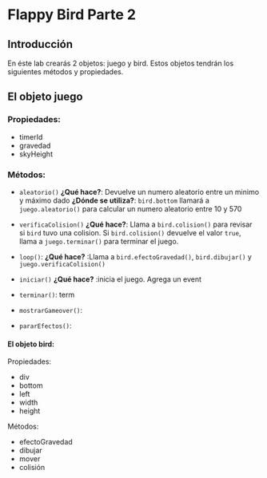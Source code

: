 # Flappy Bird Parte 2


## Introducción
En éste lab crearás 2 objetos: juego y bird. Estos objetos tendrán los siguientes métodos y propiedades.

## El objeto juego

### Propiedades:
- timerId
- gravedad
- skyHeight


### Métodos:
- `aleatorio()` 
**¿Qué hace?**: Devuelve un numero aleatorio entre un minimo y máximo dado
**¿Dónde se utiliza?**: `bird.bottom` llamará a `juego.aleatorio()` para calcular un numero aleatorio entre 10 y 570


- `verificaColision()`
**¿Qué hace?**: Llama a `bird.colision()` para revisar si `bird` tuvo una colision. Si `bird.colision()` devuelve el valor `true`, llama a `juego.terminar()` para terminar el juego.



- `loop()`: 
**¿Qué hace?** :Llama a `bird.efectoGravedad()`, `bird.dibujar()` y `juego.verificaColision()`

- `iniciar()`
**¿Qué hace?** :inicia el juego. Agrega un event

- `terminar()`: term

- `mostrarGameover()`: 

- `pararEfectos()`:

#### El objeto bird:

Propiedades:
- div
- bottom
- left
- width
- height

Métodos:
- efectoGravedad
- dibujar
- mover
- colisión

